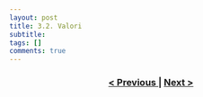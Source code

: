 ```yaml
---
layout: post
title: 3.2. Valori
subtitle:
tags: []
comments: true
---
```




<h3 style="text-align:center">
<a href="https://velitch.github.io/velitch/2021-11-02-03_01_esemplari/">< Previous </a>
|
<a href="https://velitch.github.io/velitch/2021-11-02-04_01_vibrazione_come_modello_universale/">Next ></a>
</h3>
